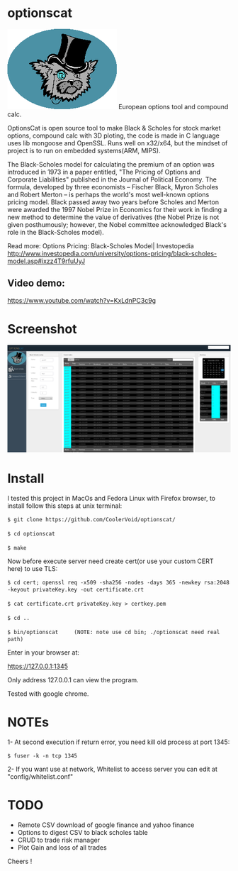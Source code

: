 # optionscat

![alt tag](https://github.com/CoolerVoid/optionscat/blob/master/doc/optionscat.png)
European options tool and compound calc.

OptionsCat is open source tool to make Black & Scholes for stock market options, compound calc with 3D ploting, the code is made in C language uses lib mongoose and OpenSSL. Runs well on x32/x64, but the mindset of project is to run on embedded systems(ARM, MIPS).

The Black-Scholes model for calculating the premium of an option was introduced in 1973 in a paper entitled, "The Pricing of Options and Corporate Liabilities" published in the Journal of Political Economy. The formula, developed by three economists – Fischer Black, Myron Scholes and Robert Merton – is perhaps the world's most well-known options pricing model. Black passed away two years before Scholes and Merton were awarded the 1997 Nobel Prize in Economics for their work in finding a new method to determine the value of derivatives (the Nobel Prize is not given posthumously; however, the Nobel committee acknowledged Black's role in the Black-Scholes model).

Read more: Options Pricing: Black-Scholes Model| 
Investopedia http://www.investopedia.com/university/options-pricing/black-scholes-model.asp#ixzz4T9rfuUyJ

Video demo:
--
https://www.youtube.com/watch?v=KxLdnPC3c9g


# Screenshot

![alt tag](https://github.com/CoolerVoid/optionscat/blob/master/doc/screen.png)

# Install

I tested this project in MacOs and Fedora Linux with Firefox browser, to install follow this steps at unix terminal:
```
$ git clone https://github.com/CoolerVoid/optionscat/

$ cd optionscat

$ make
```

Now before execute server need create cert(or use your custom CERT here) to use TLS:
```
$ cd cert; openssl req -x509 -sha256 -nodes -days 365 -newkey rsa:2048 -keyout privateKey.key -out certificate.crt

$ cat certificate.crt privateKey.key > certkey.pem

$ cd ..

$ bin/optionscat     (NOTE: note use cd bin; ./optionscat need real path)
```

Enter in your browser at:

https://127.0.0.1:1345

Only address 127.0.0.1 can view the program.

Tested with google chrome.

# NOTEs 

1- At second execution if return error, you need kill old process at port 1345:
```
$ fuser -k -n tcp 1345
```
2- If you want use at network, Whitelist to access server you can edit at "config/whitelist.conf"


# TODO

* Remote CSV download of google finance and yahoo finance
* Options to digest CSV to black scholes table
* CRUD to trade risk manager
* Plot Gain and loss of all trades

Cheers !
